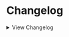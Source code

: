 # Changelog

<details>
<summary>View Changelog</summary>

## 2.18.1
- Added TryGetGuidAndKeyEnumValue for getting the mod GUID and key from enum value
- Custom regions now store their mod GUID
- Fixed BoxCollider null reference during Act 3 Build-A-Card-Sequencer
- Fixed Act 3 bone displayer screen changing to static whenever P03 changes their face

## 2.18.0
- Fixed SetPixelAbilityIcon() not accepting 22x10 textures for activated abilities
- Fixed IModifyDamageTaken priority sorting being reversed
- Fixed null errors in TakeDamage and custom trigger calls
- Added extension methods for getting emission portraits, setting animated portrait
- Added CustomFields helper for associating data with objects or classes
- Added IModifyDirectDamage, IOnTurnEndInQueue custom triggers
- Custom Tribes now store their name and GUID

## 2.17.0
- Fixed card extension GetAbilityStacks() being able to return a negative value; minimum value is now capped at 0
- Added ability interfaces IModifyDamageTaken, IPreTakeDamage, which trigger at the start of PlayableCard.TakeDamage
- Added PlayableCard extension method ResetShield(Ability) for only resetting shields belonging to a certain ability
- Added ShieldManager class and changed how shields are managed in the game's logic
- Added abstract classes DamageShieldBehaviour and ActivatedDamageShieldBehaviour
- Added support for adding alternate portraits for SteelTrap activation and broken shields
- Added portrait setters SetSteelTrapPortrait(), SetBrokenShieldPortrait(), SetPixelSteelTrapPortrait(), SetPixelBrokenShieldPortrait()
- Added support for adding new language translations
- Added AbilityInfo extension method SetHideSingleStacks(), affecting how stacking sigils are affected by being hidden (see wiki)
- DeathShield ability now has a custom AbilityBehaviour attached to it
- DeathShield ability is no longer passive, and can stack
- TakeDamage trigger now requires damage to be above 0 to activate
- Cards can no longer lose shields from attacks that deal 0 damage
- Damage dealt to cards can no longer go below 0
- Updated the wiki with sections on the additions
- Zombie Parrot is now part of the Avian tribe

## 2.16.1
- Gem Shield sigil now visually applies the Armoured sigil to cards in Act 1

## 2.16.0
- Added interface IGetAttackingSlots for altering the order cards attack in, see the wiki for more information
- Added out-of-turn (cards attacking outside of their owner's turn) damage support
- Added PlayableCard extension method GetAbilityStacks()
- Added PlayableCard extension method TransformIntoCardInHand()
- Moved SlotAttackSlotFixes and SelfAttackDamagePatch from community patches to the API, renamed to SlotAttackSlotPatches and DoCombatPhasePatches respectively
- Made community patch method RandomAbilityPatches.GetRandomAbility public

## 2.15.2
- Fixed cards not evolving correctly if the Fledgling sigil was obtained via card mods (card merge, totem, etc.)
- Moved the Squirrel Orbit community patch into the main API
- Added SetTransformCardId(), GetTransformerCardId() for controlling the Transformer evolution separate of the standard evolution
- Transformer sigil will now also check for a card's API-set TransformerCardId if no card mod is found
- Transformer sigil now also adjusts Blood and Bone costs when transforming
- Transformer sigil now correctly works for cards without a defined evolution/transformation

## 2.15.1
- Fixed Transformer sigil disappearing upon transformation in certain scenarios
- Fixed Act 3 Bone Display checking the wrong card cost, resulting in the display always appearing
- Fixed Act 3 Bone Display null error in certain Acts

## 2.15.0
- Fixed friend cards created by G0LLY not having any mods
- Reverted previous change to cloned CardInfos
- Tweaked RandomAbilityPatches to hopefully prevent obtaining sigils already possessed by the card
- Added cost display support for Act 3
- Added bone counter for Act 3

## 2.14.5
- Cloned CardInfos now only copy over Gemify mods, unless they possess BountyHunterInfo/DeathCardInfo/BuildACardInfo
- Fixed certain card mods duplicating when the card evolve
- Added ResourcesManager.RemoveMaxEnergy, ResourcesManager.ShowRemoveMaxEnergy extension methods

## 2.14.4
- Fixed the first energy cell remaining closed in Act 1 when battle starts
- Added new field to PeltManager.PeltData 'peltTierName' used when trading pelts
- Added extension method PeltData.SetTierName
- The Trader will now speak the correct name of custom pelts when trading with them
- Added DialogueManager.GenerateTraderPeltsEvent for creating custom dialogue events spoken by the Trader when trading a custom pelt
- Added DialogueManager.GenerateRegionIntroEvent for creating the dialogue event played upon entering a custom region

## 2.14.3
- Fixed Act 2 bug relating to stackable sigils and activated sigils in the deck display menu
- Fixed dynamic costs still not working in Act 2
- Fixed dynamic gem costs checking ResourcesManager instead of OpponentGemsManager for opponent cards
- Fixed dynamic costs not checking for owned blue gems
- Fixed dynamic costs not updating energy display correctly
- Changed dynamic costs to patch SetInfo instead of Awake
- Re-added dynamic cost error messages for when the card or card info is null
- Added ResourcesManager.Instance.GemsOfType(GemType) to check for owned gems of the specified type

## 2.14.2
- Fixed Overclock patch not checking for the correct Acts
- Fixed appearance behaviour's Card field always returning null in Act 2
- Added OverridePixelPortrait virtual method to PixelAppearanceBehaviour to allow for changing card portraits in Act 2
- Added CardInfo.SetPixelAlternatePortrait() and Cardinfo.GetPixelAlternatePortrait() for storing alternate pixel portraits
- Re-added SetTerrain method without optional bool parameter
- SwitchToAlternatePortrait and SwitchToDefaultPortrait now work in Act 2 using the above system
- Removed cost-related error spam in Act 2

## 2.14.1
- Custom tribes are now given a placeholder reward cardback if one isn't provided
- Fixed visual error when flipping a custom tribe choice for a tribe without a custom cardback
- Fixed pixel stat icons not hiding the underlying stat number
- Fixed ChooseTarget null exception
- Fixed opponent cards with mods not being created properly (eg Bounty Hunters)
- Fixed being able to ring the bell in Part 2 during the Tutor sequence
- Fixed GBC packs not checking for onePerDeck when selecting possible cards
- Fixed decals added via temporary mods not clearing from cards in Act 2
- Changed what vanilla abilities are marked as Act2Modular (see the Part2ModularAbilities file for the full list)
- Removed leftover debug info during start-up
- Added CardInfo.SetCardTemple()
- Added CardModInfo extension methods SetTemporaryDecal and IsTemporaryDecal (primarily for internal use, maybe you'll find a use for it)
- Added GBCPackManager.ModifyGBCPacks function for altering what cards can be found in GBC card packs

## 2.14.0
- Fixed Sniper duplicating attacks from sigils like Double Strike
- Fixed interaction between Waterborne and Fledgling in Act 2
- Fixed Cuckoo sigil softlocking in Act 2 when making a Raven Egg
- Fixed sigils added via temporary mods not displaying in Act 2
- Fixed hiddenAbilities not affecting sigil display in Act 2
- Fixed Handy sigil visual bug outside of Act 2
- Fixed Shapeshifter special ability in Act 2
- Added pixel sprites for Raven Egg and Cuckoo/Broken Egg
- Added ResourceBankManager.AddDecal(), PlayableCard.AddTemporaryMods(), CardModificationInfo.AddDecalIds
- Added AbilityInfo.SetPixelIcon(string pathToArt), CardInfo.RemoveAppearances(), CardInfo.SetDefaultEvolutionName()
- Added DialogueManager.PlayDialogueEventSafe - combines TextDisplayer.PlayDialogueEvent and DialogueHandler.PlayDialogueHandler for multi-act support
- Added support for directly loading AudioClips via the GramophoneManager
- Added support for adding decals to pixel cards via DecalIds
- Added pixel portrait for Ijiraq
- Added support for changing costs midbattle using CardModificationInfos or a HarmonyPatch
- Changed TranspilerHelpers.LogCodeInscryptions to also function as an extension method for List<CodeInstruction>
- FullSpecialTriggeredAbility now stores the ability name and mod GUID
- Temporary mods can now be used to add decals to a card
- CardRenderInfo.OverrideAbilityIcon now works for Act 2 sigils
- CardInfo.SetTerrain() now has optional parameter 'useTerrainLayout', defaulting to true
- Made method used to add stacks to pixel sigils public
- Updated the wiki

## 2.13.3
- Fixed null error when opening card packs in Act 2
- Fixed pixel cards with activated sigils showing the activated sigil icon twice (does not fix the button obscuring sigils)
- Added new helper class GemsManagerHelpers with helper methods: OpponentHasGems, PlayerHasGems
- Changed how Act 2 descriptions are altered to prevent conflicts
- True Scholar now correctly requires a Blue Gem to be owned prior to use

## 2.13.2
- Fixed Hoarder sigil breaking when used by opponents in Act 2
- Fixed Hodag special ability not working in Act 2
- Fixed cards marked as AffectedByTidalLock not being killed by Tidal Lock when it's on a giant card
- Added card extension methods SetAffectedByTidalLock and HasAlternatePortrait
- Added ability extension method SetPart2Ability
- Added AbilityCardMetaCategory AbilityManager.Part2Modular
- Added pixel portraits for Empty Vessel and its Gemified variants, Ant, Bee, Dam, Chime, and the Tail cards
- Amorphous sigil now works in Act 2
- Vessel Printer sigil now works in Act 2
- Trinket Bearer sigil is now disabled in Act 2
- Hidden abilities are now properly hidden in Act 2
- Fledgling sigil now properly shows the required (up to the number 3) in Act 2
- Fledgling sigil's rulebook description now updates to show the selected card's actual number of required turns
- Squirrel, Aqua Squirrel, and Rabbit are now marked as AffectedByTidalLock
- SteelTrap sigil no longer changes a card's portrait to the closed trap; will now switch to an alternate portrait if it exists

## 2.13.1
- Fixed custom items falling through reality
- Added card extension method IsAffectedByTidalLock
- Mental Gemnastics sigil now works in Act 1
- Tidal Lock sigil now works for non-Moon cards

## 2.13.0
- Fixed DontDestroyOnLoad warnings when using custom items
- Fixed weird spacing for Mox cost textures in Act 1
- Fixed player death cards not inheriting Energy, Mox, or custom costs
- Fixed the hint dialogue for insufficient Energy in Act 1 being the wrong colour
- Fixed ExtendedActivatedAbilityBehaviour discarding negative activation cost modifiers
- Fixed Sniper not accounting for custom sigils that modify attack slots
- Fixed Tutor not working in Act 2
- Added more extension methods to BoardManager
- Added new card extensions SetGemify and SetGemsCost(params GemType[])
- Added catch-all cost textures for when Blood or Bones go above 13
- Added CardModificationInfoManager and DeathCardManager
- Added extended property support and extensions for CardModificationInfo
- Added Blood activation cost support to ExtendedActivatedAbilityBehaviour
- ExtendedActivatedAbilityBehaviour now calls PostActivate() if a card dies from paying the Health cost
- Leshy now recognises death cards with multiple costs in his dialogue
- Leshy will now let you create death cards with up to 8 sigils
- Minor adjustments to some cost textures
- Rearranged order of Mox cost textures to align with order of Mox on the Gem Module
- Removed empty cost textures for Blood, Bones, Energy, Mox from the community patches
- Sniper patch's methods are now public

## 2.12.0
- Fixed ExtendedActivatedAbilityBehaviour's Health cost not subtracting Health correctly
- Fixed softlock in Act 1 during death card creation
- Fixed custom cards that start Gemified not working as intended when obtained in-game
- Potentially fixed softlock when making terrain for a region
- Added further checks to challenge icon-related patch to prevent softlocks
- Added decal, appearance behaviour, and Gemified card support for Act 2 cards
- Added Singleton<OpponentGemsManager> for keeping track of opponent gems
- Added new helper method for creating Sprites from resource files in an assembly
- Added new SpriteType for creating pixel card decals
- Gemified visuals now work correctly for Act 3 opponents
- Cost choice node now offers each Mox colour individually
- Added new config "Default Drone" to change the model and position of the Energy Drone
- Amorphous sigil now activates when used by opponents or obtained via evolution/temp mod
- Owned Mox in Act 1 now updates when a card is hooked by the Angler or via the Hook item

## 2.11.2
- Fixed starter deck custom unlocks not working
- Fixed card icons not being properly centred for starter decks with 4+ cards
- Cards in Acts 2 and 3 can now display up to 8 sigils
- Blood tokens in Act 3 now appear to the side of the board instead of on it
- Blood tokens now stack on each other when there are more than 4

## 2.11.1
- Fixed regions in Act 1 being out of order
- Fixed the console message concerning custom dialogue events not giving the right amount

## 2.11.0
- Refactored how regions are handled by the API to prevent duplicate bosses
- Refactored how bosses are selected to prevent duplicates being encountered
- Changed when modded Ascension data is cleared to allow for editing it post-clear
- Added more descriptive error logs for some commonly encountered errors
- Added config option to reduce the amount of debug info shown in the console
- Added methods to aid in creating encounter turn plans
- Added more methods for interacting with lists, new debug method to aid in making transpilers
- Added ExtendedActivatedAbilityBehaviour class; allows for dynamic costs and Health costs
- Fixed SetOnePerDeck() and SetHideStats() being inaccessible
- Fixed AddCardBlueprint() not setting the replacement card correctly

## 2.10.0
- Completely revamped PeltManager to be more user friendly (Mod breaking)
- Added LocalizationManager for more language support with mods
- Added helper method for custom pelts to change cards trader
- Pelts offered by Trapper capped at 8.
- Pelts offered by Trapper are now randomized if more than 8
- Fixed soft lock at trader when having more pelts than cards to offer 
- Fixed the campfire fix breaking the normal sequence
- Fixed HasCardMetaCategory returning the inverse of its intended value
- Fixed stackable sigils not showing numbers above 9

## 2.9.1
- Fixed the campfire fix breaking the normal sequence

## 2.9.0
- Added talking card support!
- Moved the "CustomLine" struct outside of the Dialogue.Helpers class.
- Fixed tribe choice node being able to offer vanilla tribes with no cards
- Fixed totem choice node being able to offer tops for vanilla tribes with no cards
- Added fallbacks for tribal choice node if there are less than 3 chooseable tribes
- Added fallback to campfire node if you don't have any cards that can be buffed 
- Fixed 'outdated plugins' warning showing up when it shouldn't, tweaked message slightly

## 2.8.1
- Added CardInfo extensions for checking CardMetaCategories, cause why not
- Added DialogueManager for custom dialogue for regions and Custom Color support
- Added ResourceBankManager for custom resources. Avoids doing this for every mod
- Deprecated DialogueEventGenerator (Moved to Dialogue Manager)
- Fixed repeating bosses on regions that have multiple boss possibilities
- Fixed custom props not having a renderer on the top parent and breaking loading regions
- Fixed arrows on the challenges select screen being offscreen at certain resolutions
- Fixed tribe choice node being able to offer custom tribes with no cards
- Fixed being able to get custom totem tops for tribes with no cards

## 2.8.0
- Added support for custom masks
- Fixed sometimes items use the wrong behaviour
- Added more resource and asset bundle helpers

## 2.7.4
- Fixed latch fix modifying the base info
- Fixed stackable abilities activating twice when they shouldn't

## 2.7.3
- Fixed sniper fix not accounting for cards with Repulsive ability
- Fixed latch abilities not working in Act 2
- Added ExtendedProperties for abilities
- Added new ability setter SetTriggersOncePerStack for controlling the behaviour of stackable abilities after a card evolves
- Added new helper methods for creating cards: SetOnePerDeck, SetHideStats
- Added new helper methods for abilities: SetCanStack, SetTriggersOncePerStack, SetActivated, SetPassive, SetConduit, SetConduitCell
- Added new remover methods for cards: RemoveAbilities, RemoveAbilitiesSingle, RemoveTraits, RemoveTribes

## v2.7.2
- Added `CanActivateOutsideBattles` extension method to ConsumableItemData so they can be used outside of battles.
- Added Missing Tribe Icon fallback texture for totem tops when a tribe has no icon
- Changed TotemManager to accept a `CompositeTotemPiece` type for custom behaviour other than always a custom icon
- Fixed lag when entering gain consumable item map node
- Fixed crash when using custom consumable items
- Fixed hard lock when getting totem top that doesn't have an icon
- Fixed Pack Rat card object not having the correct background during the item node sequence
- Fixed Latch abilities removing stat boosts when latching a card
- Fixed latched abilities not properly rendering in some acts

## v2.7.1
- Changed Pelt Manager to no longer have an interface for future safety! (NOTE This will break all mods with custom pelts!)
- Added Squirrel tribe art (Thanks Drift!)
- Fixed Green Gem stat icon showing as a black square in act 1
- Fixed Green Gem stat icon not appearing in rulebook
- Fixed Squirrel totem top causing NMA when using custom totem tops
- Fixed being unable to play cards with a Blood cost above 4 via sacrifices

## v2.7.0
- Added support for custom pelts
- Added support for converting audio files to AudioClip objects
- Added support for adding custom tracks to the Gramophone
- Added support for adding custom audio files
- Warning message for outdated plugins now lists the outdated plugins
- Energy Drone now tweens with the scales, kinda
- Fixed visual bug where energy cells didn't start closed in successive battles

## v2.6.0
- Added support for custom consumable items using a choice of a few models
- Added support for custom consumable card in a bottle items
- Added support for custom consumable items with a custom model
- Added more helper extensions for checking abilities, traits, special abilities
- Fixed null instances in Act 2 spamming the console with warnings

## v2.5.3
- Added support for custom card unlock requirements
- Fixed non-giant cards with Omni Strike not directly attacking their opposing slot when there are no opposing cards
- Fixed cards attacking their own side of the board during combat not adding damage to the correct side of the scale
- Fixed an issue where a challenge would go missing if you had more than 14 installed

## v2.5.2
- Fixed the sentry fix overriding patches to SlotAttackSlot

## v2.5.1
- Reverted part of the sentry fix that was causing problems
- Made it easier to override the default totem head

## v2.5.0
- Added support for custom totem heads
- Custom Tribes now appear as a totem in the Wood Carver nodes
- Fixes for Sentry ability in Act 1 relating to PackMule, Loose Tail, and enemy totems
- Fixed stacked ability icons causing issues when trying to render numbers on some sigil icons
- Fixed Latches not working in Act 1

## v2.4.2
- Switched to debug version

## v2.4.1
- Fixed Sentry ability not working properly in Act for players or opponents

## v2.4.0
- Reworked challenges
- Fixed gemified opponent cards not working properly
- Fixed stat icons in Act 3

## v2.3.0
- Fixed orange gem not counting towards passive attack
- Fixed PackMule special ability not working on the player's side
- Fixed Mox cost choice node not working
- Fixed boon rulebook and removal
- Fixed tribe choice nodes
- Fixed error caused by passing null when assigning a custom tail portrait
- Improved activated ability fix
- Improved some extensions and attack buffs
- Fixes for starter decks
- Fixes for custom regions, more customisation when creating one
- Added more extensions
- Fixed stat icon rendering for Act 3

## v2.2.0
- Added an interface that triggers when cards are facedown
- Updated custom artwork for GBC numbers
- Fixed flipped icons spamming the log with warnings
- Fixed Tribe API breaking mods that use CardbackTexture
- Added custom combat triggers
- Added more custom extensions
- Fixed Latch abilities in Act 1
- Fixed extension methods for setting custom flipped portrait affecting the wrong card
- Fixed optimisation issues caused by passive attack bufs
- Fixed activated sigils
- Added node manager for custom nodes
- Fixed cards getting buffs after the game ends

## v2.1.0
- Fixed blurry portraits when playing on low graphics settings

## v2.0.3
- Added support for custom tribes and boons
- Added config option to opt of custom cost renders for Act 2 cards
- Refactored and added documentation for CardExtensions

## v2.0.2
- Improved the process of creating stat icons to automatically register and add the corresponding special ability
- Added log warnings for improperly registered cards

## v2.0.1
- Bugfix for SaveData

## v2.0
- Rewritten to use base game objects

## v1.13.0
- Added support for custom card backgrounds, dialogs, encounters and talking cards
- Fixes to abilities loading and stackable custom abilities

## v1.12.1
- Bugfix so CustomCard doesn't wipe ability information.

## v1.12
- Fixes params.
- Adds feature for special abilities and special stat icons.
- Added support for emissions.

## v1.11
- Added support for more identifiers

## v1.10.1
- Fix for abilities which do not have identifier.

## v1.10
- Added ability identifiers.

## v1.9.1
- Added support for mox.
- Forced ability texture to point filter.

## v1.9
- Added config options for energy.

## v1.8.2
- Fixed appearanceBehaviour (again).

## v1.8.1
- Fix pixelTex dimensions.

## v1.8
### Not compatible with v1.7.2
- Changes to using TypeMapper.

## v1.7.2
- Fixed error when not adding any abilities.

## v1.7.1
- Fixed appearance behaviours not loading properly.

## v1.7
- Added support for custom abilities!

## v1.6
- Changed textures to point filter to reduce blur.

## v1.5.2
- Enabled fix for evolveParams and some other disabled options.

## v1.5.1
- Fix to accessing private instance for regions.

## v1.5
### Not compatible with v1.4
- Changed all references to API including guid.

## v1.4
- Set up support for customising and adding regions.

## v1.3
- Set up project to work as a library for other plugins to use.

## v1.2.1.1
- Fixed previous patch.

## v1.2.1
- Fixed cards not being inserted into the card pool on chapter select.

## v1.2
### Not compatible with v1.1
- Added customising default cards through CustomCard.
- Custom cards are added via the **CustomCard** constructor rather than through the **AddCard** method.

## v1.1
- Hooked into a much more sensible method to load the cards into the card pool.

</details>
